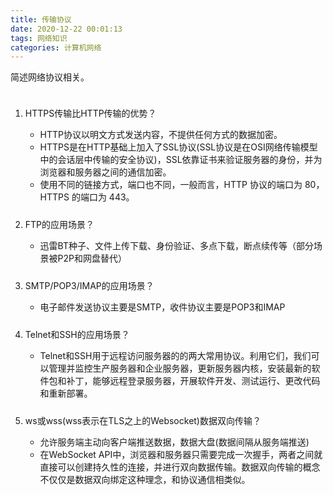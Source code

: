 ```yaml
---
title: 传输协议
date: 2020-12-22 00:01:13
tags: 网络知识
categories: 计算机网络
---
```

<style type="text/css">
.pt{padding-top:10px;}
</style>

<p>简述网络协议相关。</p>

<!-- more -->

<ol>
  <li class="pt">
    <p>HTTPS传输比HTTP传输的优势？</p>
    <ul>
      <li>HTTP协议以明文方式发送内容，不提供任何方式的数据加密。</li>
      <li>HTTPS是在HTTP基础上加入了SSL协议(SSL协议是在OSI网络传输模型中的会话层中传输的安全协议)，SSL依靠证书来验证服务器的身份，并为浏览器和服务器之间的通信加密。</li>
      <li>使用不同的链接方式，端口也不同，一般而言，HTTP 协议的端口为 80，HTTPS 的端口为 443。</li>
    </ul>
  </li>
  <li class="pt">
    <p>FTP的应用场景？</p>
    <ul>
      <li>迅雷BT种子、文件上传下载、身份验证、多点下载，断点续传等（部分场景被P2P和网盘替代）</li>
    </ul>
  </li>
  <li class="pt">
    <p>SMTP/POP3/IMAP的应用场景？</p>
    <ul>
      <li>电子邮件发送协议主要是SMTP，收件协议主要是POP3和IMAP</li>
    </ul>
  </li>
  <li class="pt">
    <p>Telnet和SSH的应用场景？</p>
    <ul>
      <li>Telnet和SSH用于远程访问服务器的的两大常用协议。利用它们，我们可以管理并监控生产服务器和企业服务器，更新服务器内核，安装最新的软件包和补丁，能够远程登录服务器，开展软件开发、测试运行、更改代码和重新部署。</li>
    </ul>
  </li>
  <li class="pt">
    <p>ws或wss(wss表示在TLS之上的Websocket)数据双向传输？</p>
    <ul>
      <li>允许服务端主动向客户端推送数据，数据大盘(数据间隔从服务端推送)</li>
      <li>在WebSocket API中，浏览器和服务器只需要完成一次握手，两者之间就直接可以创建持久性的连接，并进行双向数据传输。数据双向传输的概念不仅仅是数据双向绑定这种理念，和协议通信相类似。</li>
    </ul>
</ol>
